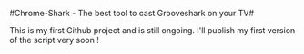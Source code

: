 #Chrome-Shark - The best tool to cast Grooveshark on your TV#

This is my first Github project and is still ongoing. I'll publish my first version of the script very soon !
